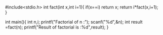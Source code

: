 #include<stdio.h>
int fact(int x,int i=1){
    if(x==i)
        return x;
    return i*fact(x,i+1);
}

int main(){
int n,i;
printf("Factorial of n :");
scanf("%d",&n);
int result =fact(n);
printf("Result of factorial is :%d",result);
}

